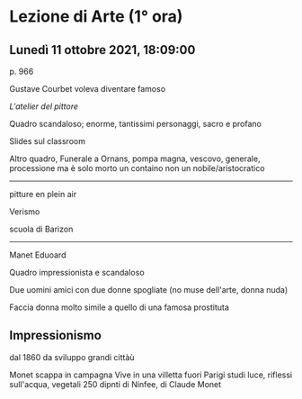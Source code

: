 # Lezione di Arte (1° ora) 
## Lunedì 11 ottobre 2021, 18:09:00


p. 966

Gustave Courbet voleva diventare famoso


_L'atelier del pittore_

Quadro scandaloso;
enorme, tantissimi personaggi, sacro e profano

Slides sul classroom



Altro quadro, Funerale a Ornans, pompa magna, vescovo, generale, processione
ma è solo morto un containo
non un nobile/aristocratico



---

pitture en plein air

Verismo

scuola di Barizon


---

Manet Eduoard

Quadro impressionista e scandaloso


Due uomini amici con due donne spogliate (no muse dell'arte, donna nuda)

Faccia donna molto simile a quello di una famosa prostituta


## Impressionismo
dal 1860
da sviluppo grandi cittàù

Monet scappa in campagna
Vive in una villetta fuori Parigi
studi luce, riflessi sull'acqua, vegetali
250 dipnti di Ninfee, di Claude Monet
<!--stackedit_data:
eyJoaXN0b3J5IjpbLTI1NjQwMjY0MiwtMTA2MDE5MDc0N119
-->